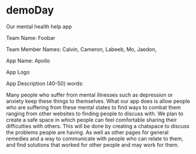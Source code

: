 # demoDay
Our mental health help app

Team Name:
Foobar

Team Member Names:
Calvin,
Cameron,
Labeeb,
Mo,
Jaedon,

App Name:
Apollo

App Logo

App Description (40-50) words:

Many people who suffer from mental illnesses such as depression or anxiety keep these things to themselves. What our app does is allow people who are suffering from these mental states to find ways to combat them ranging from other websites to finding people to discuss with. We plan to create a safe space in which people can feel comfortable sharing their difficulties with others. This will be done by creating a chatspace to discuss the problems people are having. As well as other pages for general remedies and a way to communicate with people who can relate to them, and find solutions that worked for other people and may work for them.
